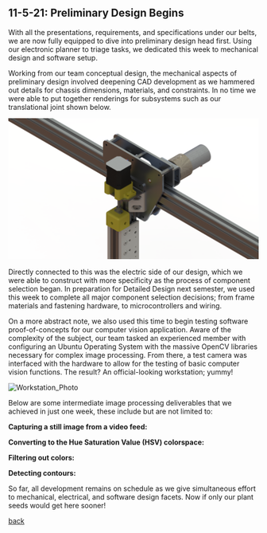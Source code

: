 ## 11-5-21: Preliminary Design Begins

With all the presentations, requirements, and specifications under our belts, we are now fully equipped to dive into preliminary design head first. Using our electronic planner to triage tasks, we dedicated this week to mechanical design and software setup.

Working from our team conceptual design, the mechanical aspects of preliminary design involved deepening CAD development as we hammered out details for chassis dimensions, materials, and constraints. In no time we were able to put together renderings for subsystems such as our translational joint shown below.

![Translational_CAD](./../assets/prelim_translational_joint.png)

Directly connected to this was the electric side of our design, which we were able to construct with more specificity as the process of component selection began. In preparation for Detailed Design next semester, we used this week to complete all major component selection decisions; from frame materials and fastening hardware, to microcontrollers and wiring. 

On a more abstract note, we also used this time to begin testing software proof-of-concepts for our computer vision application. Aware of the complexity of the subject, our team tasked an experienced member with configuring an Ubuntu Operating System with the massive OpenCV libraries necessary for complex image processing. From there, a test camera was interfaced with the hardware to allow for the testing of basic computer vision functions. The result? An official-looking workstation; yummy! 

![Workstation_Photo](./../assets/software_workstation.png)

Below are some intermediate image processing deliverables that we achieved in just one week, these include but are not limited to:

**Capturing a still image from a video feed:**

**Converting to the Hue Saturation Value (HSV) colorspace:**

**Filtering out colors:**

**Detecting contours:**

So far, all development remains on schedule as we give simultaneous effort to mechanical, electrical, and software design facets. Now if only our plant seeds would get here sooner!

[back](./..)
